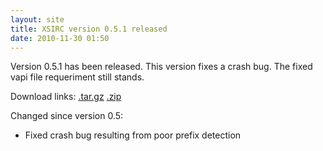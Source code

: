 ```yaml
---
layout: site
title: XSIRC version 0.5.1 released
date: 2010-11-30 01:50
---
```


Version 0.5.1 has been released. This version fixes a crash bug. The fixed vapi file requeriment still stands.

Download links: [.tar.gz](https://github.com/NieXS/XSIRC/tarball/v0.5.1) [.zip](https://github.com/NieXS/XSIRC/zipball/v0.5.1)

Changed since version 0.5:

* Fixed crash bug resulting from poor prefix detection
